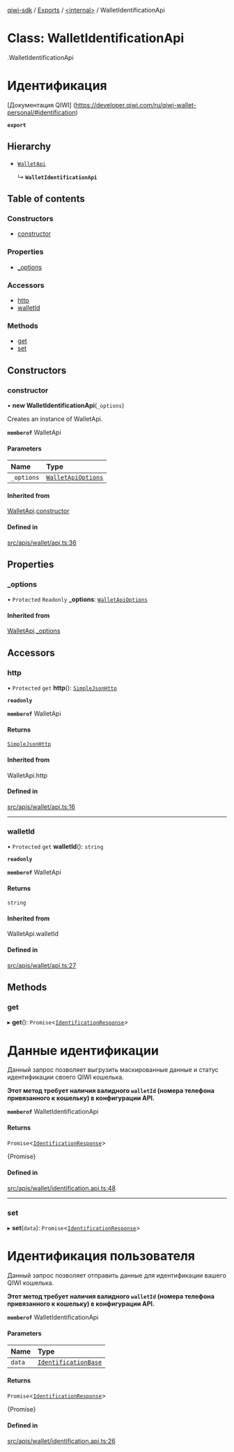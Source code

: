 [qiwi-sdk](../README.md) / [Exports](../modules.md) / [<internal\>](../modules/internal_.md) / WalletIdentificationApi

# Class: WalletIdentificationApi

[<internal>](../modules/internal_.md).WalletIdentificationApi

# Идентификация
[Документация QIWI] (https://developer.qiwi.com/ru/qiwi-wallet-personal/#identification)

**`export`**

## Hierarchy

- [`WalletApi`](internal_.WalletApi.md)

  ↳ **`WalletIdentificationApi`**

## Table of contents

### Constructors

- [constructor](internal_.WalletIdentificationApi.md#constructor)

### Properties

- [\_options](internal_.WalletIdentificationApi.md#_options)

### Accessors

- [http](internal_.WalletIdentificationApi.md#http)
- [walletId](internal_.WalletIdentificationApi.md#walletid)

### Methods

- [get](internal_.WalletIdentificationApi.md#get)
- [set](internal_.WalletIdentificationApi.md#set)

## Constructors

### constructor

• **new WalletIdentificationApi**(`_options`)

Creates an instance of WalletApi.

**`memberof`** WalletApi

#### Parameters

| Name | Type |
| :------ | :------ |
| `_options` | [`WalletApiOptions`](../interfaces/QIWI.WalletApiOptions.md) |

#### Inherited from

[WalletApi](internal_.WalletApi.md).[constructor](internal_.WalletApi.md#constructor)

#### Defined in

[src/apis/wallet/api.ts:36](https://github.com/AlexXanderGrib/node-qiwi-sdk/blob/52e2fc4/src/apis/wallet/api.ts#L36)

## Properties

### \_options

• `Protected` `Readonly` **\_options**: [`WalletApiOptions`](../interfaces/QIWI.WalletApiOptions.md)

#### Inherited from

[WalletApi](internal_.WalletApi.md).[_options](internal_.WalletApi.md#_options)

## Accessors

### http

• `Protected` `get` **http**(): [`SimpleJsonHttp`](internal_.SimpleJsonHttp.md)

**`readonly`**

**`memberof`** WalletApi

#### Returns

[`SimpleJsonHttp`](internal_.SimpleJsonHttp.md)

#### Inherited from

WalletApi.http

#### Defined in

[src/apis/wallet/api.ts:16](https://github.com/AlexXanderGrib/node-qiwi-sdk/blob/52e2fc4/src/apis/wallet/api.ts#L16)

___

### walletId

• `Protected` `get` **walletId**(): `string`

**`readonly`**

**`memberof`** WalletApi

#### Returns

`string`

#### Inherited from

WalletApi.walletId

#### Defined in

[src/apis/wallet/api.ts:27](https://github.com/AlexXanderGrib/node-qiwi-sdk/blob/52e2fc4/src/apis/wallet/api.ts#L27)

## Methods

### get

▸ **get**(): `Promise`<[`IdentificationResponse`](../modules/QIWI.md#identificationresponse)\>

# Данные идентификации

Данный запрос позволяет выгрузить маскированные данные и
статус идентификации своего QIWI кошелька.

**Этот метод требует наличия валидного `walletId` (номера телефона привязанного к кошельку) в конфигурации API.**

**`memberof`** WalletIdentificationApi

#### Returns

`Promise`<[`IdentificationResponse`](../modules/QIWI.md#identificationresponse)\>

{Promise<IdentificationResponse>}

#### Defined in

[src/apis/wallet/identification.api.ts:48](https://github.com/AlexXanderGrib/node-qiwi-sdk/blob/52e2fc4/src/apis/wallet/identification.api.ts#L48)

___

### set

▸ **set**(`data`): `Promise`<[`IdentificationResponse`](../modules/QIWI.md#identificationresponse)\>

# Идентификация пользователя

Данный запрос позволяет отправить данные для идентификации
вашего QIWI кошелька.

**Этот метод требует наличия валидного `walletId` (номера телефона привязанного к кошельку) в конфигурации API.**

**`memberof`** WalletIdentificationApi

#### Parameters

| Name | Type |
| :------ | :------ |
| `data` | [`IdentificationBase`](../modules/QIWI.md#identificationbase) |

#### Returns

`Promise`<[`IdentificationResponse`](../modules/QIWI.md#identificationresponse)\>

{Promise<IdentificationResponse>}

#### Defined in

[src/apis/wallet/identification.api.ts:26](https://github.com/AlexXanderGrib/node-qiwi-sdk/blob/52e2fc4/src/apis/wallet/identification.api.ts#L26)
